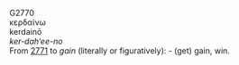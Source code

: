 <body>
  <p>G2770<br>  κερδαίνω  <br> kerdainō  <br><i>ker-dah‘ee-no </i><br>From <a href="g2771.htm">2771</a>  to <i>gain</i> (literally or figuratively): - (get) gain, win.<br></p>
 </body>